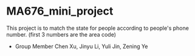 # MA676_mini_project

This project is to match the state for people according to people's phone number. (first 3 numbers are the area code)

- Group Member
Chen Xu, Jinyu Li, Yuli Jin, Zening Ye
